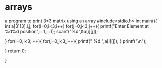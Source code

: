 # arrays
a program to print 3*3 matrix using an array
#include<stdio.h>
int main(){
int a[3][3],i,j;
for(i=0;i<3;i++)
for(j=0;j<3;j++){
printf("Enter Element at %d%d position",i+1,j+1);
scanf("%d",&a[i][j]);

}
for(i=0;i<3;i++){
for(j=0;j<3;j++){
printf(" %d ",a[i][j]);
}
printf("\n");

}
return 0;

}
